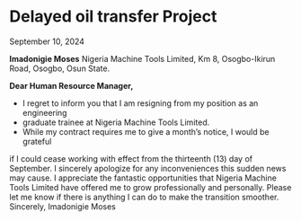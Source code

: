# Delayed oil transfer Project
September 10, 2024 

**Imadonigie Moses** 
Nigeria Machine Tools Limited, 
Km 8, Osogbo-Ikirun Road, 
Osogbo, Osun State.

**Dear Human Resource Manager,** 

* I regret to inform you that I am resigning from my position as an engineering
* graduate trainee at Nigeria Machine Tools Limited.
* While my contract requires me to give a month’s notice, I would be grateful

if I could cease working with effect from the thirteenth (13) day of September. I 
sincerely apologize for any inconveniences this sudden news may cause. 
I appreciate the fantastic opportunities that Nigeria Machine Tools Limited 
have offered me to grow professionally and personally. 
Please let me know if there is anything I can do to make the transition 
smoother. 
Sincerely, 
Imadonigie Moses  
